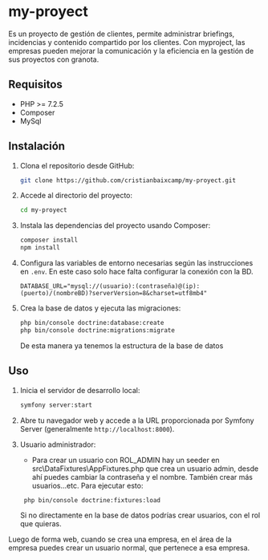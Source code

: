# my-proyect

Es un proyecto de gestión de clientes, permite administrar briefings, incidencias y contenido compartido por los clientes. Con myproject, las empresas pueden mejorar la comunicación y la eficiencia en la gestión de sus proyectos con granota.


## Requisitos

- PHP >= 7.2.5
- Composer
- MySql
## Instalación

1. Clona el repositorio desde GitHub:

    ```bash
    git clone https://github.com/cristianbaixcamp/my-proyect.git
    ```

2. Accede al directorio del proyecto:

    ```bash
    cd my-proyect
    ```

3. Instala las dependencias del proyecto usando Composer:

    ```bash
    composer install
    npm install
    ```

4. Configura las variables de entorno necesarias según las instrucciones en `.env`. En este caso solo hace falta configurar la conexión con la BD.
    
    ```env
    DATABASE_URL="mysql://(usuario):(contraseña)@(ip):(puerto)/(nombreBD)?serverVersion=8&charset=utf8mb4"
    ```
5. Crea la base de datos y ejecuta las migraciones:

    ```bash
    php bin/console doctrine:database:create
    php bin/console doctrine:migrations:migrate
    ```
    De esta manera ya tenemos la estructura de la base de datos


## Uso

1. Inicia el servidor de desarrollo local:

    ```bash
    symfony server:start
    ```

2. Abre tu navegador web y accede a la URL proporcionada por Symfony Server (generalmente `http://localhost:8000`).

3. Usuario administrador:
   -  Para crear un usuario con ROL_ADMIN hay un seeder en src\DataFixtures\AppFixtures.php que crea un usuario admin, desde ahí puedes cambiar la contraseña y el nombre. También crear más usuarios…etc. Para ejecutar esto:

   ```bash
    php bin/console doctrine:fixtures:load
    ```

    Si no directamente en la base de datos podrías crear usuarios, con el rol que quieras.

Luego de forma web, cuando se crea una empresa, en el área de la empresa puedes crear un usuario normal, que pertenece a esa empresa.